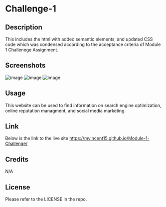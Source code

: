 # Challenge-1

## Description
This includes the html with added semantic elements, and updated CSS code which was condensed according to the acceptance criteria of Module 1 Challenege Assignment. 

## Screenshots
![image](https://user-images.githubusercontent.com/123343948/221456333-932000f9-9a89-4c8c-b956-0fd658bf4e66.png)
![image](https://user-images.githubusercontent.com/123343948/221456385-6b056052-a507-4ffe-9117-136cefcb8c06.png)
![image](https://user-images.githubusercontent.com/123343948/221456416-c4903a37-7dd7-4ede-bbc9-8e03f0586b36.png)

## Usage
This website can be used to find information on search engine optimization, online reputation managment, and social media marketing. 

## Link
Below is the link to the live site 
https://mvincent15.github.io/Module-1-Challenge/

## Credits

N/A

## License

Please refer to the LICENSE in the repo.
